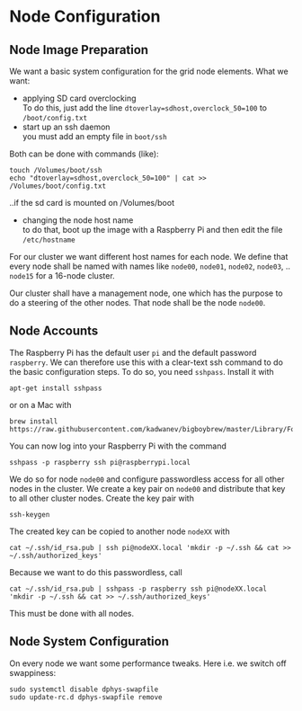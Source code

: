 # Node Configuration

## Node Image Preparation
We want a basic system configuration for the grid node elements. What we want:
* applying SD card overclocking  
To do this, just add the line `dtoverlay=sdhost,overclock_50=100` to `/boot/config.txt`
* start up an ssh daemon  
you must add an empty file in `boot/ssh`

Both can be done with commands (like):
```
touch /Volumes/boot/ssh
echo "dtoverlay=sdhost,overclock_50=100" | cat >> /Volumes/boot/config.txt
```
..if the sd card is mounted on /Volumes/boot

* changing the node host name  
to do that, boot up the image with a Raspberry Pi and then edit the file `/etc/hostname`

For our cluster we want different host names for each node. We define that every node shall be named with names like
`node00`, `node01`, `node02`, `node03`, .. `node15` for a 16-node cluster.

Our cluster shall have a management node, one which has the purpose to do a steering of the other nodes.
That node shall be the node `node00`.

## Node Accounts
The Raspberry Pi has the default user `pi` and the default password `raspberry`. We can therefore use this with a clear-text ssh command to do the basic configuration steps. To do so, you need `sshpass`. Install it with
```
apt-get install sshpass
```
or  on a Mac with
```
brew install https://raw.githubusercontent.com/kadwanev/bigboybrew/master/Library/Formula/sshpass.rb
```
You can now log into your Raspberry Pi with the command
```
sshpass -p raspberry ssh pi@raspberrypi.local
```
We do so for node `node00` and configure passwordless access for all other nodes in the cluster.
We create a key pair on `node00` and distribute that key to all other cluster nodes.
Create the key pair with
```
ssh-keygen
```
The created key can be copied to another node `nodeXX` with
```
cat ~/.ssh/id_rsa.pub | ssh pi@nodeXX.local 'mkdir -p ~/.ssh && cat >> ~/.ssh/authorized_keys'
```
Because we want to do this passwordless, call
```
cat ~/.ssh/id_rsa.pub | sshpass -p raspberry ssh pi@nodeXX.local 'mkdir -p ~/.ssh && cat >> ~/.ssh/authorized_keys'
```
This must be done with all nodes.

## Node System Configuration
On every node we want some performance tweaks. Here i.e. we switch off swappiness:
```
sudo systemctl disable dphys-swapfile
sudo update-rc.d dphys-swapfile remove
```
